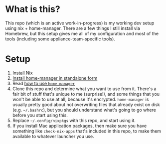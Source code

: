 # What is this?
This repo (which is an active work-in-progress) is my working dev setup
using nix + home-manager. There are a few things I still install via Homebrew,
but this setup gives me all of my configuration and most of the tools (including
some appliance-team-specific tools). 

# Setup
1. [Install Nix](https://nixos.org/download.html#nix-install-macos)
2. [Install home-manager in standalone
   form](https://nix-community.github.io/home-manager/index.html#sec-install-standalone)
3. Read [how to use
   `home-manager`](https://nix-community.github.io/home-manager/index.html#ch-usage)
4. Clone this repo and determine what you want to use from it. There's a fair
   bit of stuff that's unique to me (surprise!), and some things that you won't
   be able to use at all, because it's encrypted. `home-manager` is usually
   pretty good about not overwriting files that already exist on disk (e.g.
   `~/.bashrc`), but you should understand what's going to go where before you
   start using this.
5. Replace `~/.config/nixpkgs` with this repo, and start using it.
6. If you install Mac application packages, then make sure you have something
   like `check-nix-apps` that's included in this repo, to make them available to
   whatever launcher you use.
